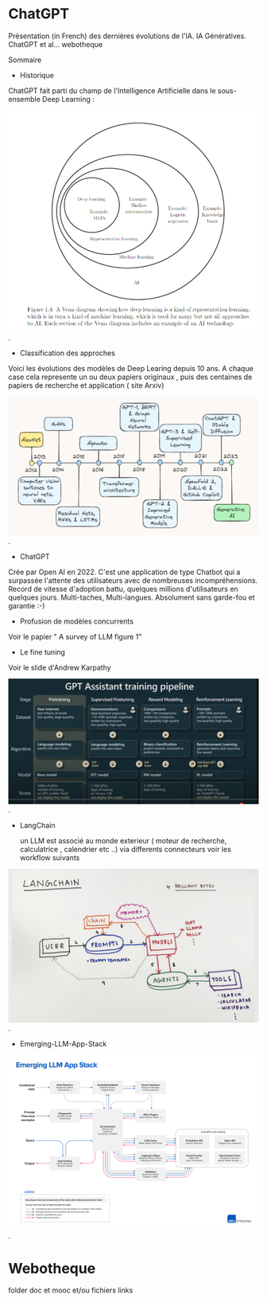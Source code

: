 # ChatGPT
Présentation (in French) des dernières évolutions de l'IA. IA Génératives. ChatGPT et al... webotheque

Sommaire
* Historique

ChatGPT fait parti du champ de l'Intelligence Artificielle dans le sous-ensemble Deep Learning :

![IA vue ensembliste](img/DeepLearning2IA.png "Vue ensembliste des categories d'IA").

* Classification des approches

Voici les évolutions des modèles de Deep Learing depuis 10 ans. A chaque case cela represente un ou deux papiers originaux , puis des centaines de papiers de recherche et application ( site Arxiv)

![10 ans de Deep Learning](img/10yOfAI.png "Dix ans de Deep Learning").
 * ChatGPT

Crée par Open AI en 2022. C'est une application de type Chatbot qui a surpassée l'attente des utilisateurs avec de nombreuses incompréhensions. Record de vitesse d'adoption battu, quelques millions d'utilisateurs en quelques jours. Multi-taches, Multi-langues. Absolument sans garde-fou et garantie :-)

 * Profusion de modèles concurrents

Voir le papier " A survey of LLM figure 1"

 * Le fine tuning

Voir le slide d'Andrew Karpathy

![GPT Pipeline d'entrainement](img/GPT-TrainingPipelines.PNG "GPT Pipeline d'entrainement").

* LangChain

  un LLM est associé au monde exterieur ( moteur de recherche, calculatrice , calendrier etc ..) via differents connecteurs voir les workflow suivants

![GPT et LangChain](img/LangChain.png "GPT et LangChain").

 * Emerging-LLM-App-Stack

![LLM stack ](img/Emerging-LLM-App-Stack.png "GPT et LLM new stack").
  

 
# Webotheque 

folder doc et mooc et/ou fichiers links
 
